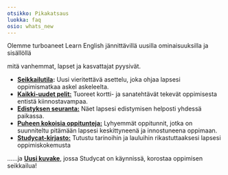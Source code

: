 ```yaml
---
otsikko: Pikakatsaus
luokka: faq
osio: whats_new
---
```

Olemme turboaneet Learn English jännittävillä uusilla ominaisuuksilla ja sisällöllä


mitä vanhemmat, lapset ja kasvattajat pyysivät.


* **[Seikkailutila](https://help.Studycat.com/hc/en-us/articles/40395054430233):** Uusi vieritettävä asettelu, joka ohjaa lapsesi oppimismatkaa askel askeleelta.
* [**Kaikki\-uudet pelit:**](https://help.Studycat.com/hc/en-us/articles/40396868059161) Tuoreet kortti- ja sanatehtävät tekevät oppimisesta entistä kiinnostavampaa.
* [**Edistyksen seuranta:**](https://help.Studycat.com/hc/en-us/articles/40392093954585) Näet lapsesi edistymisen helposti yhdessä paikassa.
* [**Puheen kokoisia oppitunteja:**](https://help.Studycat.com/hc/en-us/articles/40395054430233) Lyhyemmät oppitunnit, jotka on suunniteltu pitämään lapsesi keskittyneenä ja innostuneena oppimaan.
* [**Studycat-kirjasto:**](https://help.Studycat.com/hc/en-us/articles/40392018677401) Tutustu tarinoihin ja lauluihin rikastuttaaksesi lapsesi oppimiskokemusta


......ja [**Uusi kuvake**](https://help.Studycat.com/hc/en-us/articles/40378210072217), jossa Studycat on käynnissä, korostaa oppimisen seikkailua!